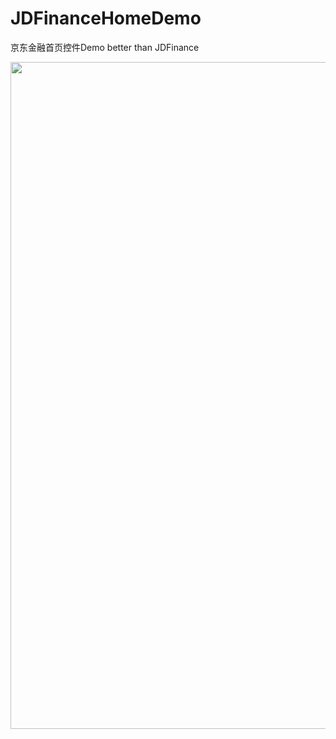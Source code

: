 # JDFinanceHomeDemo
京东金融首页控件Demo better than JDFinance

<img src="https://github.com/xmutzlq/JDFinanceHomeDemo/blob/master/gif/jddemo.gif" width="600" height="1067" />
